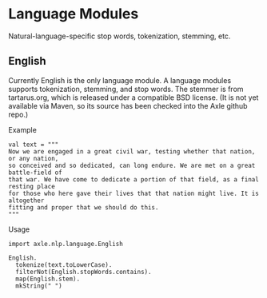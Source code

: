 
Language Modules
================

Natural-language-specific stop words, tokenization, stemming, etc. 

English
-------

Currently English is the only language module.  A language modules supports tokenization, stemming, and stop words.  The stemmer is from tartarus.org, which is released under a compatible BSD license.  (It is not yet available via Maven, so its source has been checked into the Axle github repo.)

Example

```tut
val text = """
Now we are engaged in a great civil war, testing whether that nation, or any nation,
so conceived and so dedicated, can long endure. We are met on a great battle-field of
that war. We have come to dedicate a portion of that field, as a final resting place
for those who here gave their lives that that nation might live. It is altogether
fitting and proper that we should do this.
"""
```

Usage

```tut
import axle.nlp.language.English

English.
  tokenize(text.toLowerCase).
  filterNot(English.stopWords.contains).
  map(English.stem).
  mkString(" ")
```
